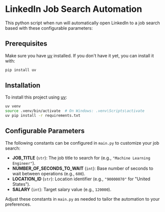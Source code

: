 # LinkedIn Job Search Automation

This python script when run will automatically open LinkedIn to a job search based with these configurable parameters:

## Prerequisites

Make sure you have [uv](https://github.com/astral-sh/uv) installed. If you don't have it yet, you can install it with:

```bash
pip install uv
```

## Installation

To install this project using [uv](https://github.com/astral-sh/uv):

```bash
uv venv
source .venv/bin/activate  # On Windows: .venv\Scripts\activate
uv pip install -r requirements.txt
```

## Configurable Parameters

The following constants can be configured in `main.py` to customize your job search:

- **JOB_TITLE** (`str`): The job title to search for (e.g., `"Machine Learning Engineer"`).
- **NUMBER_OF_SECONDS_TO_WAIT** (`int`): Base number of seconds to wait between operations (e.g., `600`).
- **LOCATION_ID** (`str`): Location identifier (e.g., `"90000070"` for "United States").
- **SALARY** (`int`): Target salary value (e.g., `120000`).

Adjust these constants in `main.py` as needed to tailor the automation to your preferences.
